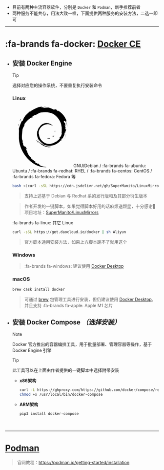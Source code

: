 - 目前有两种主流容器软件，分别是 `Docker` 和 `Podman`，新手推荐前者
- 两种服务不能共存，用法大致一样，下面提供两种服务的安装方法，二选一即可

***

# :fa-brands fa-docker:&nbsp;[Docker CE](https://docker.com) <!-- {docsify-ignore} -->

- ## 安装 Docker Engine

  > [!TIP]
  > 选择对应您的操作系统，不要重复执行安装命令

  <!-- tabs:start -->

  ### **Linux**

  <svg t="1645288635980" class="icon" viewBox="0 0 1024 1024" version="1.1" xmlns="http://www.w3.org/2000/svg" p-id="1858" width="200" height="200"><path d="M592.213333 541.013333c-17.066667 0 3.413333 8.533333 25.6 11.946667 5.973333-4.266667 11.52-9.386667 16.64-14.08a128 128 0 0 1-42.24 2.133333m91.306667-22.613333c9.813333-14.08 17.066667-29.44 20.053333-45.226667-2.56 11.52-8.533333 21.333333-14.08 31.146667-32 20.053333-2.986667-11.52 0-23.893333-34.133333 43.093333-4.693333 25.6-5.973333 37.973333m33.28-87.466667c2.133333-30.72-5.973333-21.333333-8.533333-9.386666 2.986667 1.706667 5.546667 21.333333 8.533333 9.386666M528.213333 13.226667c8.533333 1.706667 19.2 2.986667 17.92 5.12 9.813333-2.133333 11.946667-4.266667-18.346666-5.12m18.346666 5.12l-6.4 1.28 5.973334-0.426667V18.346667m282.88 424.106666c0.853333 27.306667-8.533333 40.533333-16.213334 64l-14.933333 7.68c-11.946667 23.04 1.28 14.933333-7.253333 33.28-18.773333 16.64-57.173333 52.053333-69.12 55.466667-8.533333 0 5.973333-10.666667 8.106666-14.506667-25.173333 17.066667-20.48 25.6-58.453333 36.266667l-1.28-2.56c-94.72 44.373333-226.133333-43.52-224-163.84-1.28 7.253333-2.986667 5.546667-5.12 8.533333a151.466667 151.466667 0 0 1 85.333333-149.333333 143.36 143.36 0 0 1 159.146667 20.48 142.506667 142.506667 0 0 0-116.053333-55.466667c-50.346667 0.426667-97.28 32.426667-113.066667 66.986667-25.6 16.213333-28.586667 62.72-39.68 70.826667-15.36 110.933333 28.16 158.72 101.546667 215.04 11.52 8.106667 3.413333 8.96 5.12 14.933333a200.533333 200.533333 0 0 1-65.28-49.493333c9.813333 14.08 20.053333 28.16 34.133333 38.826666-23.466667-7.68-54.186667-55.466667-63.146667-57.6 39.68 70.826667 161.28 124.586667 224.426667 98.133334a264.533333 264.533333 0 0 1-99.413333-11.946667c-14.08-6.826667-32.853333-21.76-29.866667-24.32a247.466667 247.466667 0 0 0 251.733333-35.84c18.773333-14.933333 39.68-40.106667 45.653334-40.533333-8.533333 13.653333 1.706667 6.826667-5.12 18.773333 18.773333-30.72-8.533333-12.8 19.626666-52.906667l10.24 14.08c-3.84-25.6 31.573333-56.32 28.16-96.426666 8.106667-12.8 8.533333 12.8 0 41.386666 12.373333-31.573333 3.413333-36.266667 6.4-62.293333 3.413333 8.533333 7.68 17.92 9.813334 26.88-7.68-29.866667 8.533333-51.2 11.946666-68.266667-3.84-2.133333-11.946667 12.8-13.653333-22.613333 0-15.786667 4.266667-8.533333 5.973333-11.946667-3.413333-2.133333-11.093333-13.653333-16.213333-36.693333 3.413333-5.546667 9.386667 14.08 14.506667 14.506667-3.413333-17.92-8.533333-32-8.533334-46.08-14.506667-29.013333-5.12 4.266667-17.066666-12.8-14.506667-46.506667 12.8-10.666667 14.506666-31.573334 23.04 32.853333 35.84 83.626667 41.813334 104.96-4.266667-25.6-11.946667-51.2-20.906667-75.093333 6.826667 2.986667-11.093333-52.906667 8.96-15.786667A333.653333 333.653333 0 0 0 755.2 68.266667c7.68 7.253333 17.92 16.64 14.08 17.92-32-19.2-26.453333-20.48-31.146667-28.586667-26.026667-10.666667-27.733333 0.853333-45.226666 0C643.413333 31.146667 634.026667 34.133333 588.8 17.066667l2.133333 9.813333c-32.853333-10.666667-38.4 4.266667-73.813333 0-2.133333-1.706667 11.52-5.973333 22.613333-7.68-31.573333 4.266667-29.866667-5.973333-61.013333 1.28 7.253333-5.546667 15.36-8.96 23.466667-13.653333-25.6 1.706667-61.44 14.933333-50.346667 2.986666C409.6 29.013333 334.933333 55.466667 293.12 94.72L291.84 85.333333c-19.2 23.04-83.626667 68.693333-88.746667 98.56l-5.546666 1.28c-9.813333 17.066667-16.213333 36.266667-24.32 53.76-12.8 22.186667-19.2 8.533333-17.066667 11.946667-25.6 52.053333-38.4 96-49.493333 132.266667 7.68 11.52 0 70.4 2.986666 117.76-12.8 232.96 163.84 459.52 356.693334 512 28.586667 9.813333 70.4 9.813333 106.24 10.666666-42.24-11.946667-47.786667-6.4-88.746667-20.906666-29.866667-13.653333-36.266667-29.866667-57.173333-48.213334l8.533333 14.933334c-41.386667-14.506667-24.32-17.92-58.026667-28.586667l8.96-11.52c-13.226667-1.28-35.413333-22.613333-41.386666-34.56l-14.506667 0.426667c-17.493333-21.333333-26.88-37.12-26.026667-49.493334l-4.693333 8.533334c-5.546667-8.96-64.853333-81.066667-34.133333-64.426667-5.546667-5.12-13.226667-8.533333-21.333334-23.466667l5.973334-7.253333c-14.933333-18.773333-27.306667-43.52-26.453334-51.2 8.533333 10.24 13.653333 12.8 19.2 14.08-37.546667-92.586667-39.68-5.12-68.266666-93.866667l6.4-0.853333c-4.266667-6.826667-7.68-14.506667-11.093334-21.76l2.56-25.6c-26.88-31.573333-7.68-132.266667-3.84-187.733333 2.986667-23.04 22.613333-46.933333 37.546667-84.48l-8.96-1.706667c17.066667-30.293333 99.84-122.453333 138.24-117.76 18.346667-23.466667-3.84 0-7.68-5.973333 40.96-42.24 53.76-29.866667 81.066667-37.546667 29.866667-17.066667-25.6 6.826667-11.52-6.4 51.2-12.8 36.266667-29.866667 103.253333-36.266667 6.826667 4.266667-16.64 5.973333-22.186667 11.093334 42.666667-20.906667 134.4-15.786667 194.56 11.52 69.546667 32.853333 147.626667 128.426667 150.613334 218.88l3.413333 0.853333c-1.706667 36.266667 5.546667 77.653333-7.253333 115.626667l8.533333-17.92m-421.12 122.453333l-2.133333 11.946667c11.093333 14.933333 20.053333 31.146667 34.133333 43.093333-10.24-20.053333-17.92-28.16-32-55.466667m26.453333-0.853333c-5.973333-6.4-9.386667-14.506667-13.226666-22.186667 3.413333 13.653333 11.093333 25.6 18.346666 37.546667l-5.12-15.36m466.773334-101.546667l-2.986667 6.4c-4.266667 32.426667-14.506667 64.426667-29.44 94.293334 17.066667-31.146667 27.733333-65.706667 32-100.693334M531.2 5.12c11.52-4.266667 28.16-2.133333 40.533333-5.12-15.786667 1.28-31.573333 2.133333-46.933333 4.266667l6.4 0.853333M128.426667 219.306667c2.986667 24.32-18.346667 34.133333 4.693333 17.92 12.8-28.16-4.693333-7.68-4.266667-17.92M101.546667 332.8c5.12-16.64 6.4-26.453333 8.533333-35.84-14.933333 18.773333-7.253333 22.613333-8.533333 35.413333" p-id="1859"></path></svg>GNU/Debian / :fa-brands fa-ubuntu: Ubuntu / :fa-brands fa-redhat: RHEL / :fa-brands fa-centos: CentOS / :fa-brands fa-fedora: Fedora 等
    ```bash
    bash <(curl -sSL https://cdn.jsdelivr.net/gh/SuperManito/LinuxMirrors@main/DockerInstallation.sh)
    ```
    > 支持上述基于 Debian 与 Redhat 系的发行版和及其部分衍生版本

    > 作者开发的一键脚本，如果觉得脚本好用的话麻烦送颗星，十分感谢🙏\
    > 项目地址：[SuperManito/LinuxMirrors](https://github.com/SuperManito/LinuxMirrors)
  
  :fa-brands fa-linux: 其它 Linux
    ```bash
    curl -sSL https://get.daocloud.io/docker | sh Aliyun
    ```
    > 官方脚本通用安装方法，如果上方脚本跑不了就用这个

  ### **Windows**

  > :fa-brands fa-windows: 建议使用 [Docker Desktop](https://docs.docker.com/desktop/windows/install/)

  ### **macOS**

  ```bash
  brew cask install docker
  ```
  > 可通过 [brew](https://github.com/Homebrew/brew) 包管理工具进行安装，但仍建议使用 [Docker Desktop](https://docs.docker.com/desktop/mac/install)，并且支持 :fa-brands fa-apple: Apple M1 芯片

  <!-- tabs:end -->

- ## 安装 Docker Compose _（选择安装）_

  > [!NOTE]
  > Docker 官方推出的容器编排工具，用于批量部署、管理容器等操作，基于 Docker Engine 引擎

  > [!TIP]
  > 此工具可以在上面由作者提供的一键脚本中选择附带安装

  - __x86架构__
    ```bash
    curl -L https://ghproxy.com/https://github.com/docker/compose/releases/download/1.29.2/docker-compose-Linux-x86_64 -o /usr/local/bin/docker-compose
    chmod +x /usr/local/bin/docker-compose
    ```

  - __ARM架构__
    ```bash
    pip3 install docker-compose
    ```

ㅤ

***

# [Podman](https://podman.io) <!-- {docsify-ignore} -->
> 官网教程：https://podman.io/getting-started/installation